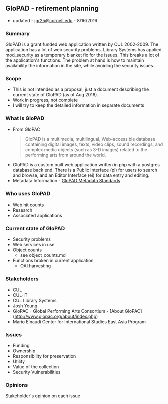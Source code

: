 ## GloPAD - retirement planning

* updated - jgr25@cornell.edu - 8/16/2016

### Summary
GloPAD is a grant funded web application written by CUL 2002-2009. The application has a lot of web security problems. Library Systems has applied mod_security as a temporary blanket fix for the issues. This breaks a lot of the application's functions. The problem at hand is how to maintain availability the information in the site, while avoiding the security issues.

### Scope

* This is not intended as a proposal, just a document describing the current state of GloPAD (as of Aug 2016).
* Work in progress, not complete
* I will try to keep the detailed information in separate documents

### What is GloPAD

* From GloPAC
  > GloPAD is a multimedia, multilingual, Web-accessible database containing digital images, texts, video clips, sound recordings, and complex media objects (such as 3-D images) related to the performing arts from around the world.
* GloPAD is a custom built web application written in php with a postgres database back end. There is a Public Interface (pi) for users to search and browse, and an Editor Interface (ei) for data entry and editing.
* Metadata Information - [GloPAD Metadata Standards](http://www.glopac.org/about/aboutMetadata.php)

### Who uses GloPAD

* Web hit counts
* Research
* Associated applications

### Current state of GloPAD

* Security problems
* Web services in use
* Object counts
  * see object_counts.md
* Functions broken in current application
  * OAI harvesting

### Stakeholders

* CUL
* CUL-IT
* CUL Library Systems
* Josh Young
* GloPAC - Global Performing Arts Consortium - [About GloPAC] (http://www.glopac.org/about/index.php)
* Mario Einaudi Center for International Studies East Asia Program


### Issues

* Funding
* Ownership
* Responsibility for preservation
* Utility
* Value of the collection
* Security Vulnerabilities

### Opinions

Stakeholder's opinion on each issue
